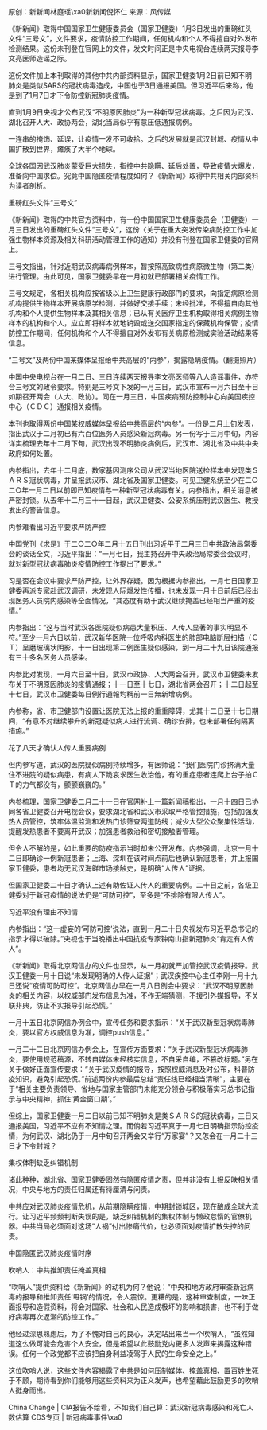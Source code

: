 

原创：新新闻林庭瑶\xa0新新闻倪怀仁 来源：风传媒

《新新闻》取得中国国家卫生健康委员会（国家卫健委）1月3日发出的重磅红头文件“三号文”，文件要求，疫情防控工作期间，任何机构和个人不得擅自对外发布检测结果。这份未刊登在官网上的文件，发文时间正是中央电视台连续两天报导李文亮医师造谣之际。

这份文件加上本刊取得的其他中共内部资料显示，国家卫健委1月2日前已知不明肺炎是类似SARS的冠状病毒造成，中国也于3日通报美国。但习近平后来称，他是到了1月7日才下令防控新冠肺炎疫情。

直到1月9日央视才公布武汉“不明原因肺炎”为一种新型冠状病毒。之后因为武汉、湖北召开人大、政协两会，湖北当局似乎有意压低通报病例。

一连串的掩饰、延误，让疫情一发不可收拾。之后的发展就是武汉封城、疫情从中国扩散到世界，瘫痪了大半个地球。

全球各国因武汉肺炎蒙受巨大损失，指控中共隐瞒、延后处置，导致疫情大爆发，准备向中国求偿。究竟中国隐匿疫情程度如何？《新新闻》取得中共相关内部资料为读者剖析。

重磅红头文件“三号文”

《新新闻》取得的中共官方资料中，有一份中国国家卫生健康委员会（卫健委）一月三日发出的重磅红头文件“三号文”，这份〈关于在重大突发传染病防控工作中加强生物样本资源及相关科研活动管理工作的通知〉并没有刊登在国家卫健委的官网上。

三号文指出，针对近期武汉病毒病例样本，暂按照高致病性病原微生物（第二类）进行管理。由此可见，国家卫健委早在一月初就已部署相关疫情工作。

三号文规定，各相关机构应按省级以上卫生健康行政部门的要求，向指定病原检测机构提供生物样本开展病原学检测，并做好交接手续；未经批准，不得擅自向其他机构和个人提供生物样本及其相关信息；已从有关医疗卫生机构取得相关病例生物样本的机构和个人，应立即将样本就地销毁或送交国家指定的保藏机构保管；疫情防控工作期间，任何机构和个人不得擅自对外发布有关病原检测或实验活动结果等信息。

“三号文”及两份中国某媒体呈报给中共高层的“内参”，揭露隐瞒疫情。（翻摄照片）

中国中央电视台在一月二日、三日连续两天报导李文亮医师等八人造谣事件，亦符合三号文的政令要求。特别是三号文下发的一月三日，武汉市宣布一月六日至十日如期召开两会（人大、政协）。同在一月三日，中国疾病预防控制中心向美国疾控中心（ＣＤＣ）通报相关疫情。

本刊也取得两份中国某权威媒体呈报给中共高层的“内参”。一份是二月上旬发表，指出武汉于二月初已有六百位医务人员感染新冠病毒。另一份写于三月中旬，内容详实梳理去年十二月下旬，武汉出现不明肺炎病例后，武汉市、湖北省及中共中央政府如何处置。

内参指出，去年十二月底，数家基因测序公司从武汉当地医院送检样本中发现类ＳＡＲＳ冠状病毒，并呈报武汉市、湖北省及国家卫健委。可见卫健系统至少在二○二○年一月二日以前即已知疫情与一种新型冠状病毒有关。内参指出，相关消息被严密封锁。从去年十二月三十一日起，武汉卫健委、公安系统压制武汉医生、教授发出的警告信息。

内参难看出习近平要求严防严控

中国党刊《求是》于二○二○年二月十五日刊出习近平于二月三日中共政治局常委会的谈话全文，习近平指出：“一月七日，我主持召开中央政治局常委会会议时，就对新型冠状病毒肺炎疫情防控工作提出了要求。”

习是否在会议中要求严防严控，让外界存疑。因为根据内参指出，一月七日国家卫健委再派专家赴武汉调研，未发现人际爆发性传播，也未发现一月十日前后已经出现医务人员院内感染等全面情况，“其态度有助于武汉继续掩盖已经相当严重的疫情。”

内参指出：“这与当时武汉各医院疑似病患大量积压、人传人显著的事实明显不符。”至少一月六日以前，武汉新华医院一位呼吸内科医生的肺部电脑断层扫描（ＣＴ）呈磨玻璃状阴影，十一日出现第二例医生疑似感染，到一月二十九日该院通报有三十多名医务人员感染。

内参比对发现，一月六日至十日，武汉市政协、人大两会召开，武汉市卫健委未发布关于不明原因肺炎的疫情通报；十一日至十七日，湖北省两会召开；十二日起至十七日，武汉市卫健委每日例行通報均稱前一日無新增病例。

内参称，省、市卫健部门设置让医院无法上报的重重障碍，尤其十二日至十七日期间，“有意不对继续攀升的新冠疑似病人进行流调、确诊安排，也未部署任何隔离措施。”

花了八天才确认人传人重要病例

但内参写道，武汉的医院疑似病例持续增多，有医师说：“我们医院门诊挤满大量住不进院的疑似病患，有病人下跪哀求医生收治他，有的重症患者连爬上台子拍ＣＴ的力气都没有，颤颤巍巍的。”

内参梳理，国家卫健委二月二十一日在官网补上一篇新闻稿指出，一月十四日已协同各省卫健委召开电视会议，要求湖北省和武汉市采取严格管控措施，包括加强发热人员管控，筑牢体温监测和发热门诊筛查两道防线；减少大型公众聚集性活动，提醒发热患者不要离开武汉；加强患者救治和密切接触者管理。

但令人不解的是，如此重要的防疫指示当时却未公开发布。内参强调，北京一月十二日即确诊一例新冠患者；上海、深圳在该时间点前后也确认新冠患者，并上报国家卫健委，患者均无武汉海鲜市场接触史，是明确“人传人”证据。

但国家卫健委二十日才确认上述有助佐证人传人的重要病例。二十日之前，各级卫健委对于新冠疫情的说法仍是“可防可控”，至多是“不排除有限人传人”。

习近平没有理由不知情

内参指出：“这一虚妄的‘可防可控’说法，直到一月二十日央视发布习近平总书记的指示才得以破除。”央视也于当晚播出中国抗疫专家钟南山指新冠肺炎“肯定有人传人”。

《新新闻》取得北京网信办的文件也显示，从一月初就严加管控武汉疫情报导。武汉卫健委一月十日说“未发现明确的人传人证据”；武汉疾控中心主任李刚一月十九日还说“疫情可防可控”。北京网信办早在一月八日例会中要求：“武汉不明原因肺炎的相关内容，以权威部门发布信息为准，不作无端猜测，不援引外媒报导，不关联非典，防止不实报导引起恐慌。”

一月十五日北京网信办例会中，宣传任务和要求指示：“关于武汉新型冠状病毒肺炎，要以官方权威信息为准，调控push信息。”

一月二十二日北京网信办例会上，在宣传方面要求：“关于武汉新型冠状病毒肺炎，要使用规范稿源，不转自媒体未经核实信息，不自采自编，不篡改标题。”另在关于做好正面宣传要求：“关于武汉疫情的报导，按照权威消息及时公布，科普防疫知识，避免引起恐慌。”前述两份内参最后总结“责任线已经相当清晰”，主要在于“相关主要负责领导、省地与国家主管部门未能充分领会与积极落实习总书记指示与中央精神，抓住‘黄金窗口期’。”

但综上，国家卫健委一月二日以前已知不明肺炎是类ＳＡＲＳ的冠状病毒，三日又通报美国，习近平不应有不知情之理。而倘若习近平真于一月七日明确指示防控疫情，为何武汉、湖北仍于一月中旬召开两会又举行“万家宴”？又怎会在一月二十三日才下令封城？

集权体制缺乏纠错机制

诸此种种，湖北省、国家卫健委固然有隐匿疫情之责，但并非没有上报反映相关情况，中央与地方的责任归属还有待厘清与问责。

中共应对武汉肺炎疫情危机，从前期隐瞒疫情，中期封锁城区，现在酿成全球大流行。让习近平频频判断失误的是，缺乏纠错机制的集权体制与懒政怠惰的官僚机器。中共当局必须面对这场“人祸”付出惨痛代价，也必须面对疫情扩散失控的问责。

中国隐匿武汉肺炎疫情时序

吹哨人：中共推卸责任掩盖真相

“吹哨人”提供资料给《新新闻》的动机为何？他说：“中央和地方政府审查新冠病毒的报导和推卸责任‘甩锅’的情况，令人震惊。更糟的是，这种审查制度，一味正面报导和造假资料，将会对国家、社会和人民造成极坏的影响和损害，也不利于做好病毒再次返潮的防控工作。”

他经过深思熟虑后，为了不愧对自己的良心，决定站出来当一个吹哨人，“虽然知道这么做可能会危害个人安全，但是希望以此鼓励党内更多人发声来揭露这种错误。任何一个政党都不应该把自身利益凌驾于人民的生命安全之上。”

这位吹哨人说，这些文件内容揭露了中共是如何压制媒体、掩盖真相、置百姓生死于不顾，期待看到你们能够用这些资料来为正义发声，也希望藉此鼓励更多的吹哨人挺身而出。

China Change | CIA报告不给看，不如我们自己算：武汉新冠病毒感染和死亡人数估算 CDS专页 | 新冠病毒事件\xa0


